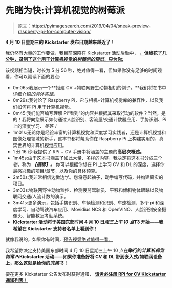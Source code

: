 # 先睹为快:计算机视觉的树莓派

> 原文：<https://pyimagesearch.com/2019/04/04/sneak-preview-raspberry-pi-for-computer-vision/>

**4 月 10 日星期三的 Kickstarter 发布日期越来越近了！**

我仍然有大量的工作要做，我目前深陷在 Kickstarter 活动后勤中， [**，但我花了几分钟，录制了这个用于计算机视觉的*树莓派的预览*，只为你:**](https://pyimagesearch.wistia.com/medias/mdjxjmofjv)

该视频相当短，时长为 5 分 56 秒，绝对值得一看，但如果你没有足够的时间观看，你可以阅读下面的要点:

*   0m06s:我展示一个**搭建 CV +物联网野生动物相机的例子。**我们将在书中详细介绍*的具体实施*。
*   0m29s:我讨论了 Raspberry Pi，它与相机+计算机视觉库的兼容性，以及我们如何将 Pi 用于计算机视觉。
*   0m45:我们能否编写理解 Pi“看到”的内容并根据其采取行动的软件？当然，是的！我将向您展示如何通过人脸识别、客流量/交通计数器应用、手势识别、Pi 上的深度学习、*等等！*
*   1m01s:无论你是经验丰富的计算机视觉和深度学习实践者，还是计算机视觉和图像处理领域的新手，这本书都将帮助你在 Raspberry Pi 上构建实用的、真实世界的计算机视觉应用。
*   1 分 16 秒:我提供了 RPi + CV 手册中将涵盖的主题的**高层次概述。**
*   1m45s:由于这本书涵盖了如此大量、多样的内容，我决定将这本书分成三个*卷*，称为 ***【捆绑】。*** 你可以根据你想在 Pi 上学习 CV 和 DL 的深度，选择你最感兴趣的项目/章节，以及你的具体预算。
*   2m50s:我非常相信边做边学。您将卷起袖子，动手编写代码，并构建真实的项目。
*   3m03s:物联网野生动物监控、检测疲劳驾驶员、平移和倾斜物体跟踪以及物联网交通/人流计数的演示。
*   3m41s:更多演示，包括手势识别、车辆检测和识别、车速检测、多个 pi 和深度学习、自动驾驶汽车应用、Movidius NCS 和 OpenVINO、人脸识别安全摄像头、智能教室考勤系统。
*   **Kickstarter 活动将于美国东部时间 4 月 10 日*周三上午 10 点*T3 开始——我希望在 Kickstarter 支持者名单上看到你！**

就像我说的，如果你有时间，[预告视频绝对值得一看。](https://pyimagesearch.wistia.com/medias/mdjxjmofjv)

我希望你决定支持美国东部时间 4 月 10 日星期三上午 10 点在**举行的*计算机视觉树莓 Pi*Kickstarter 活动——如果你准备好将 CV 和 DL 带到嵌入式/物联网设备上，那么这就是给你的*完美*书！**

要在更多 Kickstarter 公告发布时获得通知， [**请务必注册 RPi for CV Kickstarter 通知列表！**](https://app.monstercampaigns.com/c/lmpypnxz7n0g1h4v2puy/)